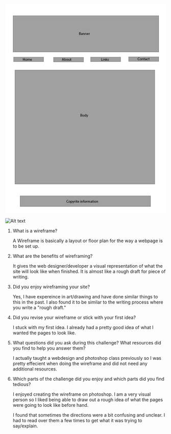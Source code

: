 ![Alt text](imgs/wireframe-index.png)

![Alt text](imgs/wireframe-blog-index.png)

1. What is a wireframe?
	
	A Wireframe is basically a layout or floor plan for the way a webpage is to be set up.

2. What are the benefits of wireframing?
	
	It gives the web designer/developer a visual representation of what the site will look like when finished. It is almost like a rough draft for piece of writing.

3. Did you enjoy wireframing your site?
	
	Yes, I have expereince in art/drawing and have done similar things to this in the past. I also found it to be similar to the writing process where you write a "rough draft." 


4. Did you revise your wireframe or stick with your first idea?
	
	I stuck with my first idea. I already had a pretty good idea of what I wanted the pages to look like.


5. What questions did you ask during this challenge? What resources did you find to help you answer them?
	
	I actually taught a webdesign and photoshop class previously so I was pretty effecient when doing the wireframe and did not need any additional resources.

6. Which parts of the challenge did you enjoy and which parts did you find tedious?
	
	I enjoyed creating the wireframe on photoshop. I am a very visual person so I liked being able to draw out a rough idea of what the pages were going to look like before hand. 

	I found that sometimes the directions were a bit confusing and unclear. I had to read over them a few times to get what it was trying to say/explain.


